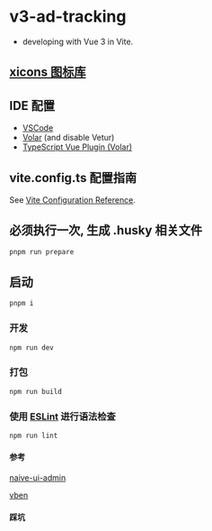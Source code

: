 # v3-ad-tracking

- developing with Vue 3 in Vite.

## [xicons 图标库](https://www.xicons.org/#/zh-CN)

## IDE 配置

- [VSCode](https://code.visualstudio.com/)
- [Volar](https://marketplace.visualstudio.com/items?itemName=Vue.volar) (and disable Vetur)
- [TypeScript Vue Plugin (Volar)](https://marketplace.visualstudio.com/items?itemName=Vue.vscode-typescript-vue-plugin)

## vite.config.ts 配置指南

See [Vite Configuration Reference](https://vitejs.dev/config/).

## 必须执行一次, 生成 .husky 相关文件

```sh
pnpm run prepare
```

## 启动

```sh
pnpm i
```

### 开发

```sh
npm run dev
```

### 打包

```sh
npm run build
```

### 使用 [ESLint](https://eslint.org/) 进行语法检查

```sh
npm run lint
```

#### 参考

[naive-ui-admin](https://naive-ui-admin.vercel.app/#/dashboard/console)

[vben](https://vben.vvbin.cn/#/comp/table/formTable)

#### 踩坑

```text

```
